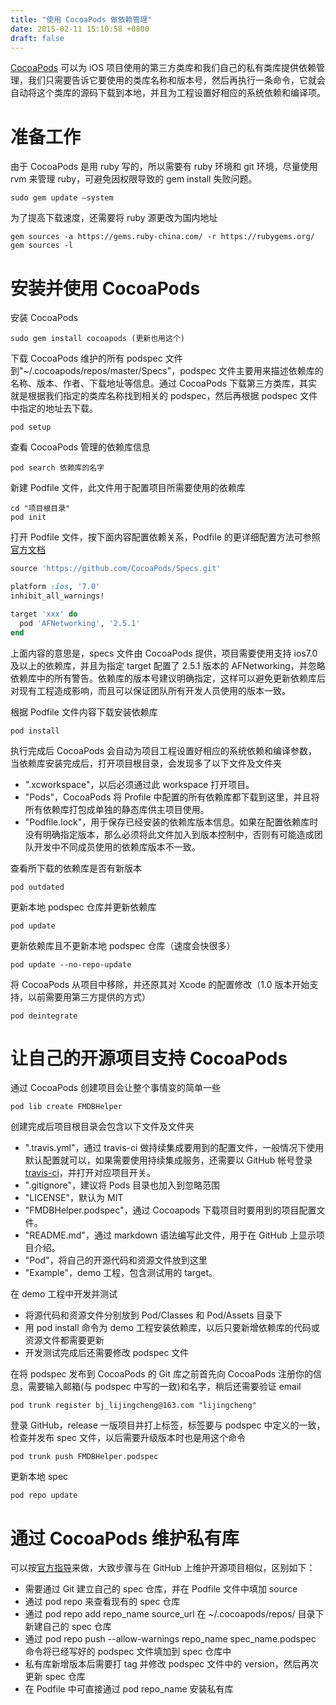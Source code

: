 ```yaml
---
title: "使用 CocoaPods 做依赖管理"
date: 2015-02-11 15:10:58 +0800
draft: false
---
```


[CocoaPods](http://www.cocoapods.org) 可以为 iOS 项目使用的第三方类库和我们自己的私有类库提供依赖管理，我们只需要告诉它要使用的类库名称和版本号，然后再执行一条命令，它就会自动将这个类库的源码下载到本地，并且为工程设置好相应的系统依赖和编译项。

# 准备工作
由于 CocoaPods 是用 ruby 写的，所以需要有 ruby 环境和 git 环境，尽量使用 rvm 来管理 ruby，可避免因权限导致的 gem install 失败问题。

```
sudo gem update –system
``` 

为了提高下载速度，还需要将 ruby 源更改为国内地址

```
gem sources -a https://gems.ruby-china.com/ -r https://rubygems.org/
gem sources -l
``` 

# 安装并使用 CocoaPods
安装 CocoaPods

```
sudo gem install cocoapods (更新也用这个)
```

下载 CocoaPods 维护的所有 podspec 文件到"~/.cocoapods/repos/master/Specs"，podspec 文件主要用来描述依赖库的名称、版本、作者、下载地址等信息。通过 CocoaPods 下载第三方类库，其实就是根据我们指定的类库名称找到相关的 podspec，然后再根据 podspec 文件中指定的地址去下载。

```
pod setup
```

查看 CocoaPods 管理的依赖库信息 

```
pod search 依赖库的名字
```

新建 Podfile 文件，此文件用于配置项目所需要使用的依赖库

```
cd "项目根目录"
pod init
```

打开 Podfile 文件，按下面内容配置依赖关系，Podfile 的更详细配置方法可参照[官方文档](http://guides.cocoapods.org/syntax/podfile.html)

```ruby
source 'https://github.com/CocoaPods/Specs.git'

platform :ios, '7.0'
inhibit_all_warnings!

target 'xxx' do
  pod 'AFNetworking', '2.5.1' 
end
```

上面内容的意思是，specs 文件由 CocoaPods 提供，项目需要使用支持 ios7.0 及以上的依赖库，并且为指定 target 配置了 2.5.1 版本的 AFNetworking，并忽略依赖库中的所有警告。依赖库的版本号建议明确指定，这样可以避免更新依赖库后对现有工程造成影响，而且可以保证团队所有开发人员使用的版本一致。  

根据 Podfile 文件内容下载安装依赖库

```
pod install
```

执行完成后 CocoaPods 会自动为项目工程设置好相应的系统依赖和编译参数，当依赖库安装完成后，打开项目根目录，会发现多了以下文件及文件夹

- ".xcworkspace"，以后必须通过此 workspace 打开项目。  
- "Pods"，CocoaPods 将 Profile 中配置的所有依赖库都下载到这里，并且将所有依赖库打包成单独的静态库供主项目使用。
- "Podfile.lock"，用于保存已经安装的依赖库版本信息。如果在配置依赖库时没有明确指定版本，那么必须将此文件加入到版本控制中，否则有可能造成团队开发中不同成员使用的依赖库版本不一致。

查看所下载的依赖库是否有新版本

```
pod outdated
```

更新本地 podspec 仓库并更新依赖库

```
pod update
```

更新依赖库且不更新本地 podspec 仓库（速度会快很多）

```
pod update --no-repo-update
```

将 CocoaPods 从项目中移除，并还原其对 Xcode 的配置修改（1.0 版本开始支持，以前需要用第三方提供的方式）

```
pod deintegrate
```

# 让自己的开源项目支持 CocoaPods
通过 CocoaPods 创建项目会让整个事情变的简单一些

```
pod lib create FMDBHelper
```

创建完成后项目根目录会包含以下文件及文件夹
- ".travis.yml"，通过 travis-ci 做持续集成要用到的配置文件，一般情况下使用默认配置就可以，如果需要使用持续集成服务，还需要以 GitHub 帐号登录 [travis-ci](https://travis-ci.org)，并打开对应项目开关。
- ".gitignore"，建议将 Pods 目录也加入到忽略范围  
- "LICENSE"，默认为 MIT 
- "FMDBHelper.podspec"，通过 Cocoapods 下载项目时要用到的项目配置文件。  
- "README.md"，通过 markdown 语法编写此文件，用于在 GitHub 上显示项目介绍。  
- "Pod"，将自己的开源代码和资源文件放到这里 
- "Example"，demo 工程，包含测试用的 target。  

在 demo 工程中开发并测试
- 将源代码和资源文件分别放到 Pod/Classes 和 Pod/Assets 目录下
- 用 pod install 命令为 demo 工程安装依赖库，以后只要新增依赖库的代码或资源文件都需要更新
- 开发测试完成后还需要修改 podspec 文件

在将 podspec 发布到 CocoaPods 的 Git 库之前首先向 CocoaPods 注册你的信息，需要输入邮箱(与 podspec 中写的一致)和名字，稍后还需要验证 email

```
pod trunk register bj_lijingcheng@163.com "lijingcheng"
```

登录 GitHub，release 一版项目并打上标签，标签要与 podspec 中定义的一致，检查并发布 spec 文件，以后需要升级版本时也是用这个命令

```
pod trunk push FMDBHelper.podspec
```

更新本地 spec

```
pod repo update
```

# 通过 CocoaPods 维护私有库
可以按[官方指导](https://guides.cocoapods.org/making/private-cocoapods.html)来做，大致步骤与在 GitHub 上维护开源项目相似，区别如下：

- 需要通过 Git 建立自己的 spec 仓库，并在 Podfile 文件中填加 source
- 通过 pod repo 来查看现有的 spec 仓库
- 通过 pod repo add repo_name source_url 在 ~/.cocoapods/repos/ 目录下新建自己的 spec 仓库
- 通过 pod repo push --allow-warnings repo_name spec_name.podspec 命令将已经写好的 podspec 文件填加到 spec 仓库中
- 私有库新增版本后需要打 tag 并修改 podspec 文件中的 version，然后再次更新 spec 仓库
- 在 Podfile 中可直接通过 pod repo_name 安装私有库


